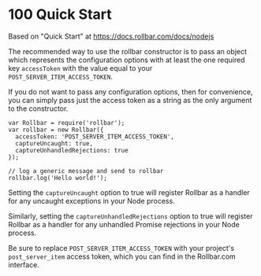# 100 Quick Start

Based on "Quick Start" at https://docs.rollbar.com/docs/nodejs

The recommended way to use the rollbar constructor is to pass an object which represents the configuration options with at least the one required key ```accessToken``` with the value equal to your ```POST_SERVER_ITEM_ACCESS_TOKEN```. 

If you do not want to pass any configuration options, then for convenience, you can simply pass just the access token as a string as the only argument to the constructor.

```
var Rollbar = require('rollbar');
var rollbar = new Rollbar({
  accessToken: 'POST_SERVER_ITEM_ACCESS_TOKEN',
  captureUncaught: true,
  captureUnhandledRejections: true
});

// log a generic message and send to rollbar
rollbar.log('Hello world!');
```

Setting the ```captureUncaught``` option to true will register Rollbar as a handler for any uncaught exceptions in your Node process.

Similarly, setting the ```captureUnhandledRejections``` option to true will register Rollbar as a handler for any unhandled Promise rejections in your Node process.

Be sure to replace ```POST_SERVER_ITEM_ACCESS_TOKEN``` with your project's ```post_server_item``` access token, which you can find in the Rollbar.com interface.
